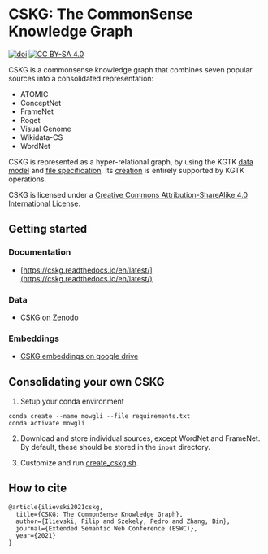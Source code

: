 # CSKG: The CommonSense Knowledge Graph

[![doi](https://zenodo.org/badge/DOI/10.5281/zenodo.4331372.svg)](https://doi.org/10.5281/zenodo.4331372) [![CC BY-SA 4.0][cc-by-sa-shield]][cc-by-sa]


[cc-by-sa]: http://creativecommons.org/licenses/by-sa/4.0/
[cc-by-sa-image]: https://licensebuttons.net/l/by-sa/4.0/88x31.png
[cc-by-sa-shield]: https://img.shields.io/badge/License-CC%20BY--SA%204.0-lightgrey.svg

CSKG is a commonsense knowledge graph that combines seven popular sources into a consolidated representation:
* ATOMIC
* ConceptNet
* FrameNet
* Roget
* Visual Genome
* Wikidata-CS
* WordNet

CSKG is represented as a hyper-relational graph, by using the  KGTK [data model](https://kgtk.readthedocs.io/en/latest/data_model/) and [file specification](https://kgtk.readthedocs.io/en/latest/specification/). Its [creation](https://github.com/usc-isi-i2/cskg/blob/master/consolidation/create_cskg.sh) is entirely supported by KGTK operations.


CSKG is licensed under a
[Creative Commons Attribution-ShareAlike 4.0 International License][cc-by-sa].

## Getting started

### Documentation
* [https://cskg.readthedocs.io/en/latest/](https://cskg.readthedocs.io/en/latest/)


### Data
* [CSKG on Zenodo](https://doi.org/10.5281/zenodo.4331372)

### Embeddings
* [CSKG embeddings on google drive](https://drive.google.com/drive/u/1/folders/16347KHSloJJZIbgC9V5gH7_pRx0CzjPQ)

## Consolidating your own CSKG

1. Setup your conda environment
```
conda create --name mowgli --file requirements.txt
conda activate mowgli
```

2. Download and store individual sources, except WordNet and FrameNet. By default, these should be stored in the `input` directory.

3. Customize and run [create_cskg.sh](https://github.com/usc-isi-i2/cskg/blob/master/consolidation/create_cskg.sh). 

## How to cite
```
@article{ilievski2021cskg,
  title={CSKG: The CommonSense Knowledge Graph},
  author={Ilievski, Filip and Szekely, Pedro and Zhang, Bin},
  journal={Extended Semantic Web Conference (ESWC)},
  year={2021}
}
```
